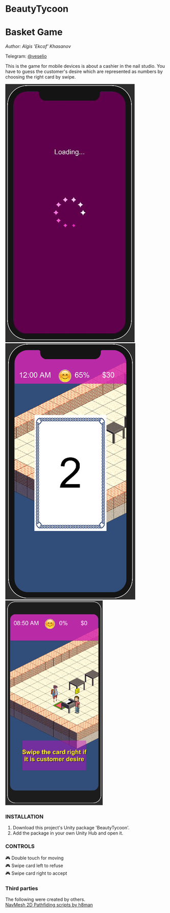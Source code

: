 # BeautyTycoon
# Basket Game

*Author: Algis 'Ekcof' Khasanov* 

Telegram: [@veselio](https://t.me/veselio)

This is the game for mobile devices is about a cashier in the nail studio. You have to guess the customer's desire which are represented as numbers by choosing the right card by swipe.

![Screen](https://github.com/Ekcof/BeautyTycoon/blob/main/Screen00.jpg)<br />
![Screen](https://github.com/Ekcof/BeautyTycoon/blob/main/Screen01.jpg)<br />
![Screen](https://github.com/Ekcof/BeautyTycoon/blob/main/Screen02.jpg)<br />

###  INSTALLATION
1. Download this project's Unity package 'BeautyTycoon'.
2. Add the package in your own Unity Hub and open it.


### CONTROLS

:video_game: Double touch for moving<br />
:video_game: Swipe card left to refuse<br />
:video_game: Swipe card right to accept<br />


### Third parties
The following were created by others.<br />
[NavMesh 2D Pathfiding scripts by h8man](https://github.com/h8man/NavMeshPlus)

